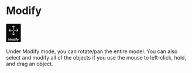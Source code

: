 # Modify

![](../.gitbook/assets/modify.jpg)

Under Modify mode, you can rotate/pan the entire model. You can also select and modify all of the objects if you use the mouse to left-click, hold, and drag an object.

